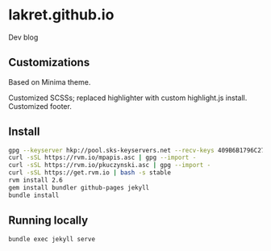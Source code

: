 # lakret.github.io
Dev blog

## Customizations

Based on Minima theme. 

Customized SCSSs; replaced highlighter with custom highlight.js install. Customized footer.

## Install

```bash
gpg --keyserver hkp://pool.sks-keyservers.net --recv-keys 409B6B1796C275462A1703113804BB82D39DC0E3 7D2BAF1CF37B13E206 9D6956105BD0E739499BDB
curl -sSL https://rvm.io/mpapis.asc | gpg --import -
curl -sSL https://rvm.io/pkuczynski.asc | gpg --import -
curl -sSL https://get.rvm.io | bash -s stable
rvm install 2.6
gem install bundler github-pages jekyll
bundle install
```

## Running locally

```bash
bundle exec jekyll serve
```